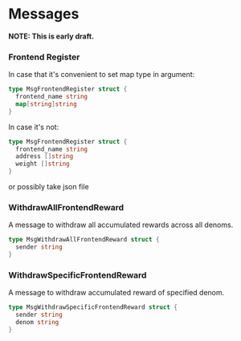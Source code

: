 # Messages

**NOTE: This is early draft.**

### Frontend Register
In case that it's convenient to set map type in argument:
```go
type MsgFrontendRegister struct {
  frontend_name string
  map[string]string  
}
```

In case it's not:
```go
type MsgFrontendRegister struct {
  frontend_name string
  address []string
  weight []string
}
```
or possibly take json file

### WithdrawAllFrontendReward
A message to withdraw all accumulated rewards across all denoms.
```go
type MsgWithdrawAllFrontendReward struct {
  sender string
}
```


### WithdrawSpecificFrontendReward
A message to withdraw accumulated reward of specified denom.
```go
type MsgWithdrawSpecificFrontendReward struct {
  sender string
  denom string
}
```
